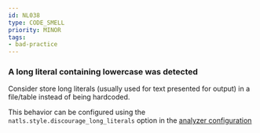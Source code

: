 ```yaml
---
id: NL038
type: CODE_SMELL
priority: MINOR
tags:
- bad-practice
---
```


### A long literal containing lowercase was detected

Consider store long literals (usually used for text presented for output) in a file/table instead of being hardcoded.

This behavior can be configured using the ``natls.style.discourage_long_literals`` option in the [analyzer configuration](/docs/analyzer-config.md)


